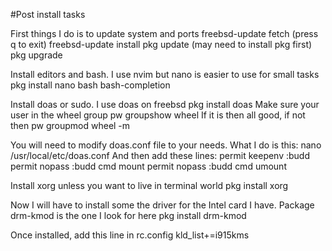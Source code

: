 #Post install tasks 

First things I do is to update system and ports
freebsd-update fetch (press q to exit)
freebsd-update install
pkg update (may need to install pkg first)
pkg upgrade

Install editors and bash. I use nvim but nano is easier to use for small tasks
pkg install nano bash bash-completion

Install doas or sudo. I use doas on freebsd
pkg install doas
Make sure your user in the wheel group
pw groupshow wheel
If it is then all good, if not then
pw groupmod wheel -m <username>

You will need to modify doas.conf file to your needs. What I do is this:
nano /usr/local/etc/doas.conf
And then add these lines:
permit keepenv  :budd 
permit nopass   :budd cmd mount
permit nopass   :budd cmd umount

Install xorg unless you want to live in terminal world
pkg install xorg

Now I will have to install some the driver for the Intel card I have. Package drm-kmod is the one I look for here
pkg install drm-kmod

Once installed, add this line in rc.config
kld_list+=i915kms

